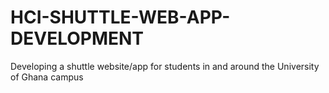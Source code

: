 # HCI-SHUTTLE-WEB-APP-DEVELOPMENT
Developing a shuttle website/app for students in and around the University of Ghana campus
